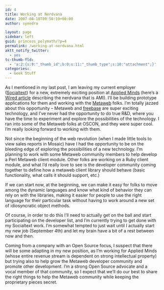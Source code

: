 ```yaml
---
id: 4
title: Working at Nerdvana
date: 2007-08-10T09:50:19+00:00
author: synedra

layout: page
sidebar: left
guid: princess_polymath/?p=4
permalink: /working-at-nerdvana.html
aktt_notify_twitter:
  - yes
tc-thumb-fld:
  - 'a:2:{s:9:"_thumb_id";b:0;s:11:"_thumb_type";s:10:"attachment";}'
categories:
  - Geek Stuff
---
```

As I mentioned in my last post, I am leaving my current employer ([Socialtext](http://www.socialtext.com/)) for a new, extremely exciting position at [Applied Minds](http://www.appliedminds.com) (here&#8217;s a [Wired article](http://www.wired.com/science/discoveries/news/2005/06/67951) describing the nerdvana that is AMI). I&#8217;ll be building prototype applications for them and working with the [Metaweb](http://www.metaweb.com) folks. I&#8217;m totally jazzed about this opportunity &#8211; Metaweb and [freebase](http://www.freebase.com) are super exciting technology, and I&#8217;ve never had the opportunity to do true R&D, where you have the time to experiment and explore the possibilities of the technology. I ran into some of the Metaweb folks at OSCON, and they were super cool. I&#8217;m really looking forward to working with them.

<!--more-->


  
Not since the beginning of the web revolution (when I made little tools to view sales reports in Mosaic) have I had the opportunity to be on the bleeding edge of exploring the possibilities of a new technology. I&#8217;m planning to work with some Metaweb community members to help develop a Perl Metaweb client module. Other folks are working on a Ruby client module, and what I&#8217;d really love to see is the developer community coming together to define how a metaweb client library should behave (basic functionality, what calls it should support, etc.)
  
If we can start now, at the beginning, we can make it easy for folks to move among the dynamic languages and know what kind of behavior they can rely on with the libraries, making it easier for people to use the right language for their particular task without having to work around a new set of idiosyncratic object methods.
  
Of course, in order to do this I&#8217;ll need to actually get on the ball and start participating on the developer list, and I&#8217;m currently trying to get done with my Socialtext work. I&#8217;m somewhat tempted to just wait until I actually start my new job (September 4th) and let my brain have a bit of a rest between now and then.
  
Coming from a company with an Open Source focus, I suspect that there will be some adapting in my new position, as I&#8217;m working for Applied Minds (whose entire revenue stream is dependent on strong intellectual property) but trying also to help grow the Metaweb developer community and promote other development. I&#8217;m a strong Open Source advocate and a vocal member of that community, so I expect that we&#8217;ll do our best to share the right things to help the Metaweb community while keeping the proprietary pieces secret.